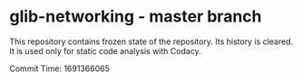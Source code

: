 # glib-networking - master branch

This repository contains frozen state of the repository.
Its history is cleared. It is used only for static code
analysis with Codacy.

Commit Time: 1691366065